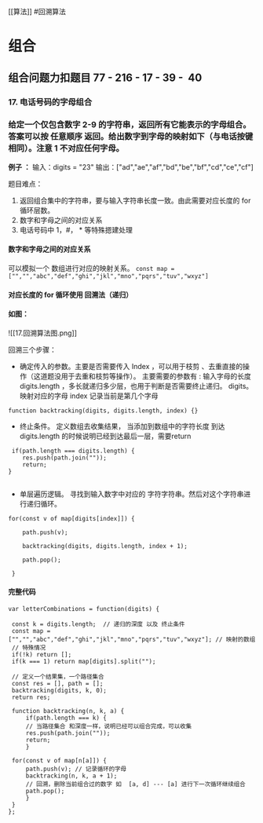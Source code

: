[[算法]]
#回溯算法 
# 组合

## 组合问题力扣题目  77 - 216 - 17 - 39 -  40

### 17. 电话号码的字母组合
### 给定一个仅包含数字 2-9 的字符串，返回所有它能表示的字母组合。答案可以按 任意顺序 返回。给出数字到字母的映射如下（与电话按键相同）。**注意 1 不对应任何字母**。

**例子 ：**
输入：digits = "23"
输出：["ad","ae","af","bd","be","bf","cd","ce","cf"]

题目难点： 

1. 返回组合集中的字符串，要与输入字符串长度一致。由此需要对应长度的 for循环层数。
2. 数字和字母之间的对应关系
3. 电话号码中 1，#， * 等特殊摁建处理


#### 数字和字母之间的对应关系
可以模拟一个 数组进行对应的映射关系。
`const map = ["","","abc","def","ghi","jkl","mno","pqrs","tuv","wxyz"]`


#### 对应长度的 for 循环使用 回溯法（递归）
#### 如图：
![[17.回溯算法图.png]]



回溯三个步骤：

- 确定传入的参数。主要是否需要传入 Index ，可以用于枝剪 、去重直接的操作（这道题没用于去重和枝剪等操作）。
主要需要的参数有 :
输入字母的长度 digits.length ，多长就递归多少层，也用于判断是否需要终止递归。 
digits。映射对应的字母
index 记录当前是第几个字母
```
function backtracking(digits, digits.length, index) {}
```
- 终止条件。
定义数组去收集结果，
当添加到数组中的字符长度 到达 digits.length 的时候说明已经到达最后一层，需要return
```
 if(path.length === digits.length) {
	res.push(path.join(""));
	return;     
}
	
```
- 单层遍历逻辑。
寻找到输入数字中对应的 字符字符串。然后对这个字符串进行递归循环。
```
for(const v of map[digits[index]]) {

	path.push(v);
	
	backtracking(digits, digits.length, index + 1);
	
	path.pop();

 }

```


#### 完整代码
```
var letterCombinations = function(digits) {

 const k = digits.length;  // 递归的深度 以及 终止条件
 const map = ["","","abc","def","ghi","jkl","mno","pqrs","tuv","wxyz"]; // 映射的数组
 // 特殊情况
 if(!k) return []; 
 if(k === 1) return map[digits].split(""); 

 // 定义一个结果集，一个路径集合
 const res = [], path = [];
 backtracking(digits, k, 0);
 return res;

 function backtracking(n, k, a) {
	 if(path.length === k) {
	 // 当路径集合 和深度一样，说明已经可以组合完成，可以收集
	 res.push(path.join(""));
	 return;
	 }

 for(const v of map[n[a]]) {
	 path.push(v); // 记录循环的字母
	 backtracking(n, k, a + 1);
	 // 回溯，删除当前组合过的数字 如  [a, d] --- [a] 进行下一次循环继续组合
	 path.pop();
	 }
 }
};

```